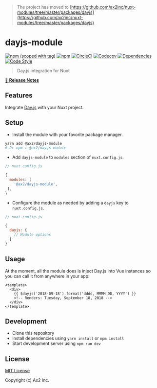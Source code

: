 > The project has moved to [https://github.com/ax2inc/nuxt-modules/tree/master/packages/dayjs](https://github.com/ax2inc/nuxt-modules/tree/master/packages/dayjs)

# dayjs-module
[![npm (scoped with tag)](https://img.shields.io/npm/v/@ax2/dayjs-module/latest.svg?style=flat-square)](https://npmjs.com/package/@ax2/dayjs-module)
[![npm](https://img.shields.io/npm/dt/@ax2/dayjs-module.svg?style=flat-square)](https://npmjs.com/package/@ax2/dayjs-module)
[![CircleCI](https://img.shields.io/circleci/project/github/ax2inc/dayjs-module.svg?style=flat-square)](https://circleci.com/gh/ax2inc/dayjs-module)
[![Codecov](https://img.shields.io/codecov/c/github/ax2inc/dayjs-module.svg?style=flat-square)](https://codecov.io/gh/ax2inc/dayjs-module)
[![Dependencies](https://david-dm.org/ax2inc/dayjs-module/status.svg?style=flat-square)](https://david-dm.org/ax2inc/dayjs-module)
[![Code Style](https://badgen.net/badge/code%20style/airbnb/ff5a5f?icon=airbnb)](https://github.com/airbnb/javascript)

> Day.js integration for Nuxt

[📖 **Release Notes**](./CHANGELOG.md)

## Features

Integrate [Day.js](https://github.com/iamkun/dayjs) with your Nuxt project.

## Setup

- Install the module with your favorite package manager.

```sh
yarn add @ax2/dayjs-module
# Or npm i @ax2/dayjs-module
```

- Add `dayjs-module` to `modules` section of `nuxt.config.js`.

```js
// nuxt.config.js

{
  modules: [
    '@ax2/dayjs-module',
 ],
}
```

- Configure the module as needed by adding a `dayjs` key to `nuxt.config.js`.

```js
// nuxt.config.js

{
  dayjs: {
    // Module options
  }
}
```

## Usage

At the moment, all the module does is inject Day.js into Vue instances so you can call it from anywhere in your app:

```vue
<template>
  <div>
    {{ $dayjs('2018-09-18').format('dddd, MMMM DD, YYYY') }}
    <!-- Renders: Tuesday, September 18, 2018 -->
  </div>
</template>
```

## Development

- Clone this repository
- Install dependencies using `yarn install` or `npm install`
- Start development server using `npm run dev`

## License

[MIT License](./LICENSE)

Copyright (c) Ax2 Inc.
